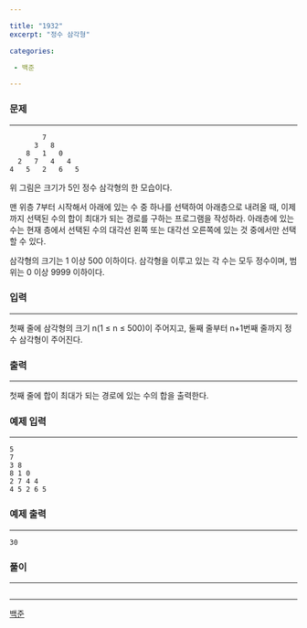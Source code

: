 ```yaml
---

title: "1932"
excerpt: "정수 삼각형"

categories:

 - 백준 

---
```


### 문제

---

```
        7
      3   8
    8   1   0
  2   7   4   4
4   5   2   6   5
```

위 그림은 크기가 5인 정수 삼각형의 한 모습이다.

맨 위층 7부터 시작해서 아래에 있는 수 중 하나를 선택하여 아래층으로 내려올 때, 이제까지 선택된 수의 합이 최대가 되는 경로를 구하는 프로그램을 작성하라. 아래층에 있는 수는 현재 층에서 선택된 수의 대각선 왼쪽 또는 대각선 오른쪽에 있는 것 중에서만 선택할 수 있다.

삼각형의 크기는 1 이상 500 이하이다. 삼각형을 이루고 있는 각 수는 모두 정수이며, 범위는 0 이상 9999 이하이다.



### 입력

---

첫째 줄에 삼각형의 크기 n(1 ≤ n ≤ 500)이 주어지고, 둘째 줄부터 n+1번째 줄까지 정수 삼각형이 주어진다.



### 출력

---

첫째 줄에 합이 최대가 되는 경로에 있는 수의 합을 출력한다.







### 예제 입력

---

```
5
7
3 8
8 1 0
2 7 4 4
4 5 2 6 5
```



### 예제 출력

---

```
30
```





### 풀이

---

```java

```



---

[백준](https://www.acmicpc.net/problem/1932)



